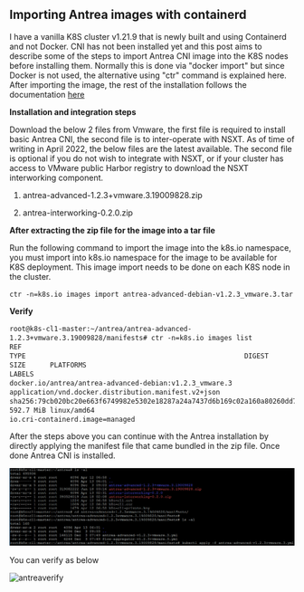 ## Importing Antrea images with containerd

I have a vanilla K8S cluster v1.21.9 that is newly built and using Containerd and not Docker. CNI has not been installed yet and this post aims to describe some of the steps to import Antrea CNI image into the K8S nodes before installing them. Normally this is done via "docker import" but since Docker is not used, the alternative using "ctr" command is explained here. After importing the image, the rest of the installation follows the documentation [here](https://docs.vmware.com/en/VMware-NSX-T-Data-Center/3.2/administration/GUID-DFD8033B-22E2-4D7A-BD58-F68814ECDEB1.html)

**Installation and integration steps**

Download the below 2 files from Vmware, the first file is required to install basic Antrea CNI, the second file is to inter-operate with NSXT. As of time of writing in April 2022, the below files are the latest available. The second file is optional if you do not wish to integrate with NSXT, or if your cluster has access to VMware public Harbor registry to download the NSXT interworking component.


1. antrea-advanced-1.2.3+vmware.3.19009828.zip

2. antrea-interworking-0.2.0.zip



**After extracting the zip file for the image into a tar file**

Run the following command to import the image into the k8s.io namespace, you must import into k8s.io namespace for the image to be available for K8S deployment. This image import needs to be done on each K8S node in the cluster.

<pre><code>ctr -n=k8s.io images import antrea-advanced-debian-v1.2.3_vmware.3.tar
</code></pre>



**Verify** 

<pre><code>root@k8s-cl1-master:~/antrea/antrea-advanced-1.2.3+vmware.3.19009828/manifests# ctr -n=k8s.io images list
REF                                                                                                        TYPE                                                      DIGEST                                                                  SIZE      PLATFORMS                                                                    LABELS                        
docker.io/antrea/antrea-advanced-debian:v1.2.3_vmware.3                                                    application/vnd.docker.distribution.manifest.v2+json      sha256:79cb020bc20e663f6749982e5302e18287a24a7437d6b169c02a160a80260dd7 592.7 MiB linux/amd64                                                                  io.cri-containerd.image=managed
</code></pre>


After the steps above you can continue with the Antrea installation by directly applying the manifest file that came bundled in the zip file. Once done Antrea CNI is installed.

![antreainstall](https://github.com/chianw/chianw/blob/main/antreainstall.png)

You can verify as below


![antreaverify](https://github.com/chianw/chianw/blob/main/antreaverifypng)
